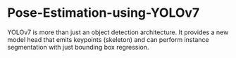 # Pose-Estimation-using-YOLOv7
YOLOv7 is more than just an object detection architecture. It provides a new model head that emits keypoints (skeleton) and can perform instance segmentation with just bounding box regression.
